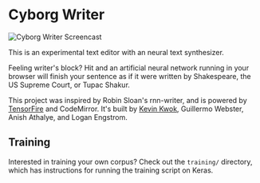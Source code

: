 # Cyborg Writer

![Cyborg Writer Screencast](http://g.recordit.co/eBuga6lg6t.gif)

This is an experimental text editor with an neural text synthesizer.

Feeling writer's block? Hit <Tab> and an artificial neural network running in your browser will finish your sentence as if it were written by Shakespeare, the US Supreme Court, or Tupac Shakur.

This project was inspired by Robin Sloan's rnn-writer, and is powered by [TensorFire](https://tenso.rs/) and CodeMirror. It's built by [Kevin Kwok](https://twitter.com/antimatter15), Guillermo Webster, Anish Athalye, and Logan Engstrom.

## Training

Interested in training your own corpus? Check out the `training/` directory, which has instructions for running the training script on Keras. 
